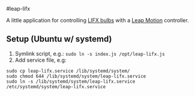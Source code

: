 #leap-lifx

A little application for controlling [LIFX bulbs](http://lifx.co/) with a [Leap Motion](https://www.leapmotion.com/) controller.

## Setup (Ubuntu w/ systemd)
1. Symlink script, e.g.: `sudo ln -s index.js /opt/leap-lifx.js`
2. Add service file, e.g:
```
sudo cp leap-lifx.service /lib/systemd/system/
sudo chmod 644 /lib/systemd/system/leap-lifx.service
sudo ln -s /lib/systemd/system/leap-lifx.service /etc/systemd/system/leap-lifx.service
```
